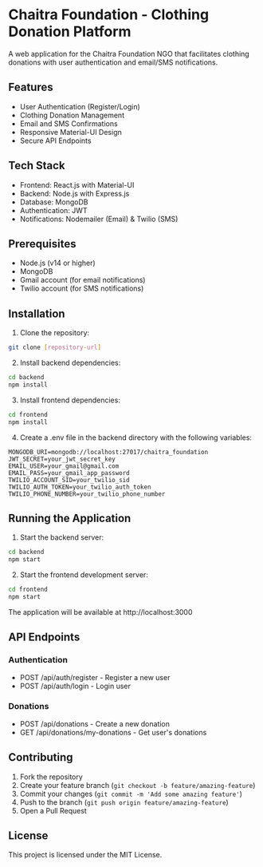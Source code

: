 # Chaitra Foundation - Clothing Donation Platform

A web application for the Chaitra Foundation NGO that facilitates clothing donations with user authentication and email/SMS notifications.

## Features

- User Authentication (Register/Login)
- Clothing Donation Management
- Email and SMS Confirmations
- Responsive Material-UI Design
- Secure API Endpoints

## Tech Stack

- Frontend: React.js with Material-UI
- Backend: Node.js with Express.js
- Database: MongoDB
- Authentication: JWT
- Notifications: Nodemailer (Email) & Twilio (SMS)

## Prerequisites

- Node.js (v14 or higher)
- MongoDB
- Gmail account (for email notifications)
- Twilio account (for SMS notifications)

## Installation

1. Clone the repository:
```bash
git clone [repository-url]
```

2. Install backend dependencies:
```bash
cd backend
npm install
```

3. Install frontend dependencies:
```bash
cd frontend
npm install
```

4. Create a .env file in the backend directory with the following variables:
```
MONGODB_URI=mongodb://localhost:27017/chaitra_foundation
JWT_SECRET=your_jwt_secret_key
EMAIL_USER=your_gmail@gmail.com
EMAIL_PASS=your_gmail_app_password
TWILIO_ACCOUNT_SID=your_twilio_sid
TWILIO_AUTH_TOKEN=your_twilio_auth_token
TWILIO_PHONE_NUMBER=your_twilio_phone_number
```

## Running the Application

1. Start the backend server:
```bash
cd backend
npm start
```

2. Start the frontend development server:
```bash
cd frontend
npm start
```

The application will be available at http://localhost:3000

## API Endpoints

### Authentication
- POST /api/auth/register - Register a new user
- POST /api/auth/login - Login user

### Donations
- POST /api/donations - Create a new donation
- GET /api/donations/my-donations - Get user's donations

## Contributing

1. Fork the repository
2. Create your feature branch (`git checkout -b feature/amazing-feature`)
3. Commit your changes (`git commit -m 'Add some amazing feature'`)
4. Push to the branch (`git push origin feature/amazing-feature`)
5. Open a Pull Request

## License

This project is licensed under the MIT License.
